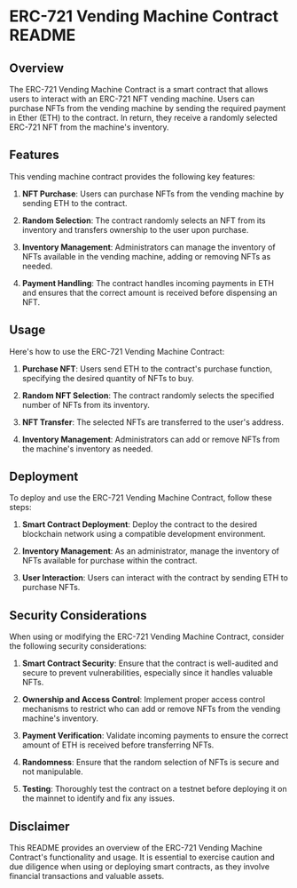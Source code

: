 # ERC-721 Vending Machine Contract README

## Overview

The ERC-721 Vending Machine Contract is a smart contract that allows users to interact with an ERC-721 NFT vending machine. Users can purchase NFTs from the vending machine by sending the required payment in Ether (ETH) to the contract. In return, they receive a randomly selected ERC-721 NFT from the machine's inventory.

## Features

This vending machine contract provides the following key features:

1. **NFT Purchase**: Users can purchase NFTs from the vending machine by sending ETH to the contract.

2. **Random Selection**: The contract randomly selects an NFT from its inventory and transfers ownership to the user upon purchase.

3. **Inventory Management**: Administrators can manage the inventory of NFTs available in the vending machine, adding or removing NFTs as needed.

4. **Payment Handling**: The contract handles incoming payments in ETH and ensures that the correct amount is received before dispensing an NFT.

## Usage

Here's how to use the ERC-721 Vending Machine Contract:

1. **Purchase NFT**: Users send ETH to the contract's purchase function, specifying the desired quantity of NFTs to buy.

2. **Random NFT Selection**: The contract randomly selects the specified number of NFTs from its inventory.

3. **NFT Transfer**: The selected NFTs are transferred to the user's address.

4. **Inventory Management**: Administrators can add or remove NFTs from the machine's inventory as needed.

## Deployment

To deploy and use the ERC-721 Vending Machine Contract, follow these steps:

1. **Smart Contract Deployment**: Deploy the contract to the desired blockchain network using a compatible development environment.

2. **Inventory Management**: As an administrator, manage the inventory of NFTs available for purchase within the contract.

3. **User Interaction**: Users can interact with the contract by sending ETH to purchase NFTs.

## Security Considerations

When using or modifying the ERC-721 Vending Machine Contract, consider the following security considerations:

1. **Smart Contract Security**: Ensure that the contract is well-audited and secure to prevent vulnerabilities, especially since it handles valuable NFTs.

2. **Ownership and Access Control**: Implement proper access control mechanisms to restrict who can add or remove NFTs from the vending machine's inventory.

3. **Payment Verification**: Validate incoming payments to ensure the correct amount of ETH is received before transferring NFTs.

4. **Randomness**: Ensure that the random selection of NFTs is secure and not manipulable.

5. **Testing**: Thoroughly test the contract on a testnet before deploying it on the mainnet to identify and fix any issues.

## Disclaimer

This README provides an overview of the ERC-721 Vending Machine Contract's functionality and usage. It is essential to exercise caution and due diligence when using or deploying smart contracts, as they involve financial transactions and valuable assets.
